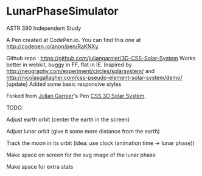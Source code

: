 # LunarPhaseSimulator
ASTR 390 Independent Study

A Pen created at CodePen.io. You can find this one at http://codepen.io/anon/pen/RaKNXy.

 Github repo : https://github.com/juliangarnier/3D-CSS-Solar-System
Works better in webkit, buggy in FF, flat in IE.
Inspired by http://neography.com/experiment/circles/solarsystem/ and http://nicolasgallagher.com/css-pseudo-element-solar-system/demo/
[update] Added some basic responsive styles


Forked from [Julian Garnier](http://codepen.io/juliangarnier/)'s Pen [CSS 3D Solar System](http://codepen.io/juliangarnier/pen/idhuG/).

TODO:

Adjust earth orbit (center the earth in the screen)

Adjust lunar orbit (give it some more distance from the earth)

Track the moon in its orbit (idea: use clock (animation time -> lunar phase))

Make space on screen for the svg image of the lunar phase

Make space for extra stats
